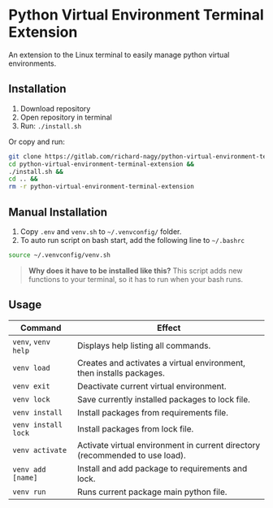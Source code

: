 # Python Virtual Environment Terminal Extension

An extension to the Linux terminal to easily manage python virtual environments.

## Installation

1. Download repository
2. Open repository in terminal
3. Run: `./install.sh`

Or copy and run:

```bash
git clone https://gitlab.com/richard-nagy/python-virtual-environment-terminal-extension &&
cd python-virtual-environment-terminal-extension &&
./install.sh &&
cd .. &&
rm -r python-virtual-environment-terminal-extension
```

## Manual Installation

1. Copy `.env` and `venv.sh` to `~/.venvconfig/` folder.
2. To auto run script on bash start, add the following line to `~/.bashrc`

```bash
source ~/.venvconfig/venv.sh
```

> **Why does it have to be installed like this?**
> This script adds new functions to your terminal, so it has to run when your bash runs.

## Usage

|Command|Effect|
|---|---|
|`venv`, `venv help`|Displays help listing all commands.|
|`venv load`|Creates and activates a virtual environment, then installs packages.|
|`venv exit`|Deactivate current virtual environment.|
|`venv lock`|Save currently installed packages to lock file.|
|`venv install`|Install packages from requirements file.|
|`venv install lock`|Install packages from lock file.|
|`venv activate`|Activate virtual environment in current directory (recommended to use load).|
|`venv add [name]`|Install and add package to requirements and lock.|
|`venv run`|Runs current package main python file.|